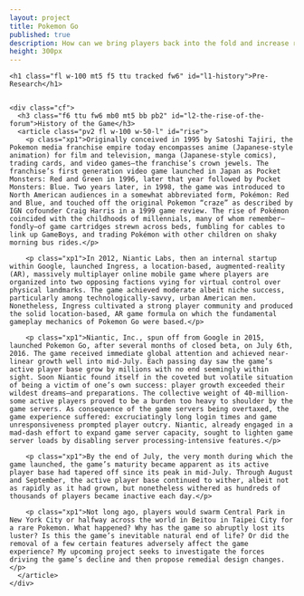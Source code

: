 ```yaml
---
layout: project
title: Pokemon Go
published: true
description: How can we bring players back into the fold and increase replayability?
height: 300px
---
```

<section class="cf ph3 ph5-ns pb5 bg-yellow black-70">


  <div class="mw9 center">

    <h1 class="fl w-100 mt5 f5 ttu tracked fw6" id="l1-history">Pre-Research</h1>


    <div class="cf">
      <h3 class="f6 ttu fw6 mb0 mt5 bb pb2" id="l2-the-rise-of-the-forum">History of the Game</h3>
      <article class="pv2 fl w-100 w-50-l" id="rise">
        <p class="xp1">Originally conceived in 1995 by Satoshi Tajiri, the Pokemon media franchise empire today encompasses anime (Japanese-style animation) for film and television, manga (Japanese-style comics), trading cards, and video games—the franchise’s crown jewels. The franchise’s first generation video game launched in Japan as Pocket Monsters: Red and Green in 1996, later that year followed by Pocket Monsters: Blue. Two years later, in 1998, the game was introduced to North American audiences in a somewhat abbreviated form, Pokémon: Red and Blue, and touched off the original Pokemon “craze” as described by IGN cofounder Craig Harris in a 1999 game review. The rise of Pokémon coincided with the childhoods of millennials, many of whom remember—fondly—of game cartridges strewn across beds, fumbling for cables to link up GameBoys, and trading Pokémon with other children on shaky morning bus rides.</p>

        <p class="xp1">In 2012, Niantic Labs, then an internal startup within Google, launched Ingress, a location-based, augmented-reality (AR), massively multiplayer online mobile game where players are organized into two opposing factions vying for virtual control over physical landmarks. The game achieved moderate albeit niche success, particularly among technologically-savvy, urban American men. Nonetheless, Ingress cultivated a strong player community and produced the solid location-based, AR game formula on which the fundamental gameplay mechanics of Pokemon Go were based.</p>

        <p class="xp1">Niantic, Inc., spun off from Google in 2015, launched Pokemon Go, after several months of closed beta, on July 6th, 2016. The game received immediate global attention and achieved near-linear growth well into mid-July. Each passing day saw the game’s active player base grow by millions with no end seemingly within sight. Soon Niantic found itself in the coveted but volatile situation of being a victim of one’s own success: player growth exceeded their wildest dreams—and preparations. The collective weight of 40-million-some active players proved to be a burden too heavy to shoulder by the game servers. As consequence of the game servers being overtaxed, the game experience suffered: excruciatingly long login times and game unresponsiveness prompted player outcry. Niantic, already engaged in a mad-dash effort to expand game server capacity, sought to lighten game server loads by disabling server processing-intensive features.</p>

        <p class="xp1">By the end of July, the very month during which the game launched, the game’s maturity became apparent as its active player base had tapered off since its peak in mid-July. Through August and September, the active player base continued to wither, albeit not as rapidly as it had grown, but nonetheless withered as hundreds of thousands of players became inactive each day.</p>

        <p class="xp1">Not long ago, players would swarm Central Park in New York City or halfway across the world in Beitou in Taipei City for a rare Pokemon. What happened? Why has the game so abruptly lost its luster? Is this the game’s inevitable natural end of life? Or did the removal of a few certain features adversely affect the game experience? My upcoming project seeks to investigate the forces driving the game’s decline and then propose remedial design changes.</p>
      </article>
    </div>
  </div>
</section>

